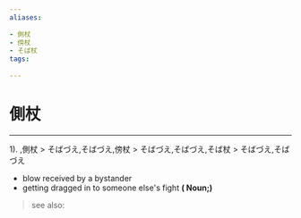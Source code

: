 ```yaml
---
aliases:
    
- 側杖
- 傍杖
- そば杖
tags:
    
---
```


# 側杖
---
1).
,側杖 > そばづえ,そばづえ,傍杖 > そばづえ,そばづえ,そば杖 > そばづえ,そばづえ

- blow received by a bystander
- getting dragged in to someone else's fight
**( Noun;)**
> see also: 
            